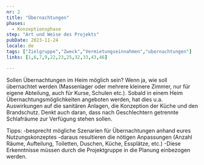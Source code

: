 ```yaml
---
nr: 2
title: "Übernachtungen"
phases:
  - Konzeptionsphase
step: "Art und Weise des Projekts"
pubDate: 2023-11-24
locale: de
tags: ["Zielgruppe","Zweck","Vermietungseinnahmen","ubernachtungen"]
links: [1,6,7,9,22,23,25,32,33,43,46]

---
```


Sollen Übernachtungen im Heim möglich sein? Wenn ja, wie soll übernachtet werden (Massenlager oder mehrere kleinere Zimmer, nur für eigene Abteilung, auch für Kurse, Schulen etc.). Sobald in einem Heim Übernachtungsmöglichkeiten angeboten werden, hat dies u.a. Auswirkungen auf die sanitären Anlagen, die Konzeption der Küche und den Brandschutz. Denkt auch daran, dass nach Geschlechtern getrennte Schlafräume zur Verfügung stehen sollen.

Tipps:
-besprecht mögliche Szenarien für Übernachtungen anhand eures Nutzungskonzeptes
-daraus resultieren die nötigen Anpassungen (Anzahl Räume, Aufteilung, Toiletten, Duschen, Küche, Essplätze, etc.)
-Diese Erkenntnisse müssen durch die Projektgruppe in die Planung einbezogen werden.
